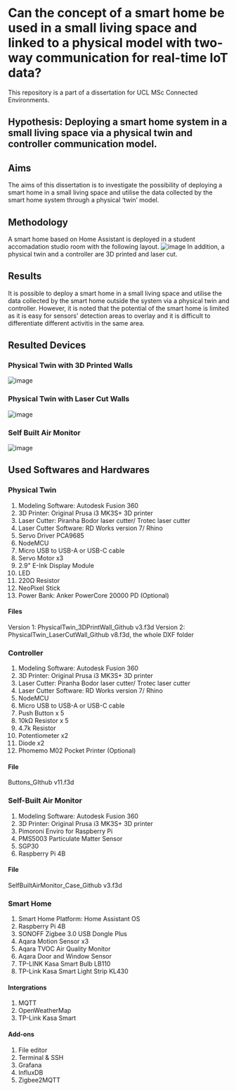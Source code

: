 # Can the concept of a smart home be used in a small living space and linked to a physical model with two-way communication for real-time IoT data?
This repository is a part of a dissertation for UCL MSc Connected Environments.

## Hypothesis: Deploying a smart home system in a small living space via a physical twin and controller communication model.

## Aims
The aims of this dissertation is to investigate the possibility of deploying a smart home in a small living space and utilise the data collected by the smart home system through a physical ‘twin’ model. 

## Methodology 
A smart home based on Home Assistant is deployed in a student accomadation studio room with the following layout.
![image](https://user-images.githubusercontent.com/91946874/184563082-746f74e4-83db-4650-84e4-a6540e78fa75.png)
In addition, a physical twin and a controller are 3D printed and laser cut.

## Results
It is possible to deploy a smart home in a small living space and utilise the data collected by the smart home outside the system via a physical twin and controller. However, it is noted that the potential of the smart home is limited as it is easy for sensors' detection areas to overlay and it is difficult to differentiate different activitis in the same area.

## Resulted Devices
### Physical Twin with 3D Printed Walls
![image](https://user-images.githubusercontent.com/91946874/184908438-35610964-ef20-4f38-941f-fb350af042e4.png)

### Physical Twin with Laser Cut Walls
![image](https://user-images.githubusercontent.com/91946874/184907338-3e9f2732-d167-4e4e-9327-4e68d02420f8.png)

### Self Built Air Monitor
![image](https://user-images.githubusercontent.com/91946874/184907957-27bd574c-8a06-423a-ab1b-dc6a0b1ad9c2.png)

## Used Softwares and Hardwares
### Physical Twin
1. Modeling Software: Autodesk Fusion 360
2. 3D Printer: Original Prusa i3 MK3S+ 3D printer
3. Laser Cutter: Piranha Bodor laser cutter/ Trotec laser cutter
4. Laser Cutter Software: RD Works version 7/ Rhino
5. Servo Driver PCA9685
6. NodeMCU
7. Micro USB to USB-A or USB-C cable
8. Servo Motor x3
9.  2.9" E-Ink Display Module
10. LED
11. 220Ω Resistor
12. NeoPixel Stick
13. Power Bank: Anker PowerCore 20000 PD (Optional)
#### Files
Version 1: PhysicalTwin_3DPrintWall_Github v3.f3d
Version 2: PhysicalTwin_LaserCutWall_Github v8.f3d, the whole DXF folder


### Controller
1. Modeling Software: Autodesk Fusion 360
2. 3D Printer: Original Prusa i3 MK3S+ 3D printer
3. Laser Cutter: Piranha Bodor laser cutter/ Trotec laser cutter
4. Laser Cutter Software: RD Works version 7/ Rhino
6. NodeMCU
7. Micro USB to USB-A or USB-C cable
8. Push Button x 5
9. 10kΩ Resistor x 5
10. 4.7k Resistor
11. Potentiometer x2
12. Diode x2
13. Phomemo M02 Pocket Printer (Optional)
#### File
Buttons_GIthub v11.f3d

### Self-Built Air Monitor
1. Modeling Software: Autodesk Fusion 360
2. 3D Printer: Original Prusa i3 MK3S+ 3D printer
3. Pimoroni Enviro for Raspberry Pi
4. PMS5003 Particulate Matter Sensor
5. SGP30
6. Raspberry Pi 4B
#### File
SelfBuiltAirMonitor_Case_Github v3.f3d

### Smart Home
1. Smart Home Platform: Home Assistant OS
2. Raspberry Pi 4B
3. SONOFF Zigbee 3.0 USB Dongle Plus
4. Aqara Motion Sensor x3
5. Aqara TVOC Air Quality Monitor
6. Aqara Door and Window Sensor
7. TP-LINK Kasa Smart Bulb LB110
8. TP-Link Kasa Smart Light Strip KL430
#### Intergrations
1. MQTT
2. OpenWeatherMap
3. TP-Link Kasa Smart
#### Add-ons
1. File editor
2. Terminal & SSH
3. Grafana
4. InfluxDB
5. Zigbee2MQTT
